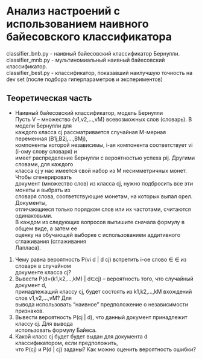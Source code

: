 # Анализ настроений с использованием наивного байесовского классификатора
classifier_bnb.py - наивный байесовский классификатор Бернулли.  
classifier_mnb.py - мультиномиальный наивный байесовский классификатор.  
classifier_best.py - классификатор, показавший наилучшую точность на dev set (после подбора гиперпараметров и экспериментов)  

## Теоретическая часть
- Наивный байесовский классификатор, модель Бернулли  
Пусть V – множество {v1,v2,...,vM} всевозможных слов (словарь). В модели Бернулли для  
каждого класса cj рассматривается случайная M-мерная переменная (B1j,B2j,...,BMj),  
компоненты которой независимы, i-ая компонента соответствует vi (i-ому слову словаря) и  
имеет распределение Бернулли с вероятностью успеха pij. Другими словами, для каждого  
класса cj у нас имеется свой набор из M несимметричных монет. Чтобы сгенерировать  
документ (множество слов) из класса cj, нужно подбросить все эти монеты и выбрать из  
словаря слова, соответствующие монетам, на которых выпал орел. Документы,  
отличающиеся только порядком слов или их частотами, считаются одинаковыми.  
В каждом из следующих вопросов выпишите сначала формулу в общем виде, а затем ее  
оценку на обучающей выборке с использованием аддитивного сглаживания (сглаживания  
Лапласа).  
1) Чему равна вероятность P(vi d | d cj) встретить i-ое слово ∈ ∈ из словаря в случайном  
документе класса cj?  
2) Вывести P(d=(k1,k2,...,kM) | d∈cj) – вероятность того, что случайный документ d,  
принадлежащий классу cj, будет состоять из k1,k2,...,kM вхождений слов v1,v2,...,vM? Для  
вывода использовать “наивное” предположение о независимости признаков.  
3) Вывести вероятность P(cj | d), что данный документ принадлежит классу cj. Для вывода  
использовать формулу Байеса.  
4) Какой класс cj будет будет выдан для документа d классификатором, если предположить,  
что P(cj) и P(d | cj) заданы? Как можно оценить вероятность ошибки?  
